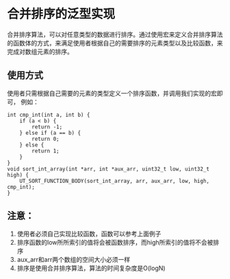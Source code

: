 合并排序的泛型实现
=========

合并排序算法，可以对任意类型的数据进行排序。通过使用宏来定义合并排序算法的函数体的方式，来满足使用者根据自己的需要排序的元素类型以及比较函数，来完成对数组元素的排序。


## 使用方式
使用者只需根据自己需要的元素的类型定义一个排序函数，并调用我们实现的宏即可， 例如：
```
int cmp_int(int a, int b) {
    if (a < b) {
        return -1;
    } else if (a == b) {
        return 0;
    } else {
        return 1;
    }
}
void sort_int_array(int *arr, int *aux_arr, uint32_t low, uint32_t high) {
    UT_SORT_FUNCTION_BODY(sort_int_array, arr, aux_arr, low, high, cmp_int);
}
```

## 注意：
1. 使用者必须自己实现比较函数，函数可以参考上面例子
2. 排序函数的low所所索引的值将会被函数排序，而high所索引的值将不会被排序
3. aux_arr和arr两个数组的空间大小必须一样
4. 排序是使用合并排序算法，算法的时间复杂度是O(logN)

